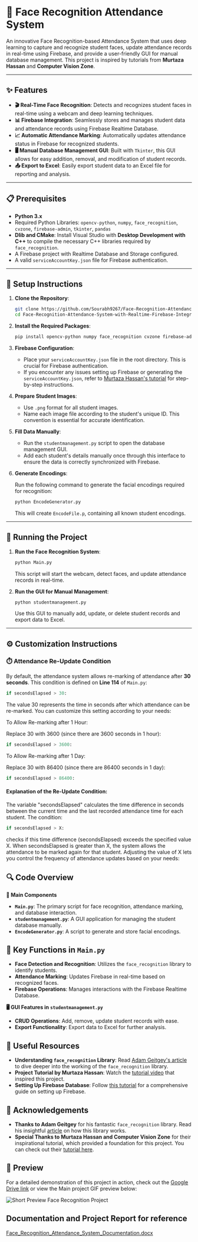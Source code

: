 # 🎥 Face Recognition Attendance System

An innovative Face Recognition-based Attendance System that uses deep learning to capture and recognize student faces, update attendance records in real-time using Firebase, and provide a user-friendly GUI for manual database management. This project is inspired by tutorials from **Murtaza Hassan** and **Computer Vision Zone**.

---

## ✨ Features

- **🎬 Real-Time Face Recognition**: Detects and recognizes student faces in real-time using a webcam and deep learning techniques.
- **📊 Firebase Integration**: Seamlessly stores and manages student data and attendance records using Firebase Realtime Database.
- **📈 Automatic Attendance Marking**: Automatically updates attendance status in Firebase for recognized students.
- **🖥️ Manual Database Management GUI**: Built with `Tkinter`, this GUI allows for easy addition, removal, and modification of student records.
- **📤 Export to Excel**: Easily export student data to an Excel file for reporting and analysis.

---

## 📋 Prerequisites

- **Python 3.x**
- Required Python Libraries: `opencv-python`, `numpy`, `face_recognition`, `cvzone`, `firebase-admin`, `tkinter`, `pandas`
- **Dlib and CMake**: Install Visual Studio with **Desktop Development with C++** to compile the necessary C++ libraries required by `face_recognition`.
- A Firebase project with Realtime Database and Storage configured.
- A valid `serviceAccountKey.json` file for Firebase authentication.

---

## 🚀 Setup Instructions

1. **Clone the Repository**:

    ```bash
    git clone https://github.com/Sourabh9267/Face-Recognition-Attendance-System-with-Realtime-Firebase-Integration.git
    cd Face-Recognition-Attendance-System-with-Realtime-Firebase-Integration
    ```

2. **Install the Required Packages**:

    ```bash
    pip install opencv-python numpy face_recognition cvzone firebase-admin pandas
    ```

3. **Firebase Configuration**:

   - Place your `serviceAccountKey.json` file in the root directory. This is crucial for Firebase authentication.
   - If you encounter any issues setting up Firebase or generating the `serviceAccountKey.json`, refer to [Murtaza Hassan's tutorial](https://youtu.be/iBomaK2ARyI?t=3975) for step-by-step instructions.

4. **Prepare Student Images**:

   - Use `.png` format for all student images.
   - Name each image file according to the student's unique ID. This convention is essential for accurate identification.

5. **Fill Data Manually**:

   - Run the `studentmanagement.py` script to open the database management GUI.
   - Add each student's details manually once through this interface to ensure the data is correctly synchronized with Firebase.

6. **Generate Encodings**:

   Run the following command to generate the facial encodings required for recognition:

    ```bash
    python EncodeGenerator.py
    ```

   This will create `EncodeFile.p`, containing all known student encodings.

---

## 📂 Running the Project

1. **Run the Face Recognition System**:

    ```bash
    python Main.py
    ```

    This script will start the webcam, detect faces, and update attendance records in real-time.

2. **Run the GUI for Manual Management**:

    ```bash
    python studentmanagement.py
    ```

    Use this GUI to manually add, update, or delete student records and export data to Excel.

---
## ⚙️ Customization Instructions

### ⏱️ Attendance Re-Update Condition

By default, the attendance system allows re-marking of attendance after **30 seconds**. This condition is defined on **Line 114** of `Main.py`:

```python
if secondsElapsed > 30:

```
The value 30 represents the time in seconds after which attendance can be re-marked. You can customize this setting according to your needs:

To Allow Re-marking after 1 Hour:

Replace 30 with 3600 (since there are 3600 seconds in 1 hour):
```python
if secondsElapsed > 3600:
```
To Allow Re-marking after 1 Day:

Replace 30 with 86400 (since there are 86400 seconds in 1 day):
```python
if secondsElapsed > 86400:
```
#### Explanation of the Re-Update Condition:
The variable "secondsElapsed" calculates the time difference in seconds between the current time and the last recorded attendance time for each student. The condition:

```python
if secondsElapsed > X:
```
checks if this time difference (secondsElapsed) exceeds the specified value X. When secondsElapsed is greater than X, the system allows the attendance to be marked again for that student. Adjusting the value of X lets you control the frequency of attendance updates based on your needs:

## 🔍 Code Overview

**📝 Main Components**
- **`Main.py`**: The primary script for face recognition, attendance marking, and database interaction.
- **`studentmanagement.py`**: A GUI application for managing the student database manually.
- **`EncodeGenerator.py`**: A script to generate and store facial encodings.

## 🔧 Key Functions in `Main.py`
- **Face Detection and Recognition**: Utilizes the `face_recognition` library to identify students.
- **Attendance Marking**: Updates Firebase in real-time based on recognized faces.
- **Firebase Operations**: Manages interactions with the Firebase Realtime Database.

**🖥️ GUI Features in `studentmanagement.py`**
- **CRUD Operations**: Add, remove, update student records with ease.
- **Export Functionality**: Export data to Excel for further analysis.

## 🔗 Useful Resources
- **Understanding `face_recognition` Library**: Read [Adam Geitgey's article](https://medium.com/@ageitgey/machine-learning-is-fun-part-4-modern-face-recognition-with-deep-learning-c3cffc121d78) to dive deeper into the working of the `face_recognition` library.
- **Project Tutorial by Murtaza Hassan**: Watch the [tutorial video](https://youtu.be/iBomaK2ARyI) that inspired this project.
- **Setting Up Firebase Database**: Follow [this tutorial](https://youtu.be/iBomaK2ARyI?t=3975) for a comprehensive guide on setting up Firebase.

## 🙏 Acknowledgements
- **Thanks to Adam Geitgey** for his fantastic `face_recognition` library. Read his insightful [article](https://medium.com/@ageitgey/machine-learning-is-fun-part-4-modern-face-recognition-with-deep-learning-c3cffc121d78) on how this library works.
- **Special Thanks to Murtaza Hassan and Computer Vision Zone** for their inspirational tutorial, which provided a foundation for this project. You can check out their [tutorial here](https://youtu.be/iBomaK2ARyI).

## 🎥 Preview
For a detailed demonstration of this project in action, check out the [Google Drive link](https://drive.google.com/drive/folders/1W-uOhAKS3EEG_gXgOXNpCzCebNdO3_Yk?usp=drive_link) or view the Main project GIF preview below:

![Short Preview Face Recognition Project](https://github.com/user-attachments/assets/f54c7744-cde5-4d4e-8b33-1d1f7243313e)

## Documentation and Project Report for reference
[Face_Recognition_Attendance_System_Documentation.docx](https://github.com/user-attachments/files/16967702/Face_Recognition_Attendance_System_Documentation.docx)




